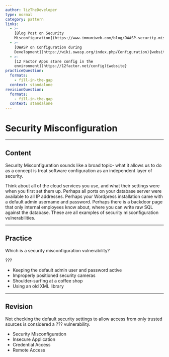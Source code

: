 ```yaml
---
author: lizTheDeveloper
type: normal
category: pattern
links:
  - >-
    [Blog Post on Security
    Misconfiguration](https://www.immuniweb.com/blog/OWASP-security-misconfiguration.html){website}
  - >-
    [OWASP on Configuration during
    Development](https://wiki.owasp.org/index.php/Configuration){website}
  - >-
    [12 Factor Apps store config in the
    environment](https://12factor.net/config){website}
practiceQuestion:
  formats:
    - fill-in-the-gap
  context: standalone
revisionQuestion:
  formats:
    - fill-in-the-gap
  context: standalone
---
```


# Security Misconfiguration


---

## Content

Security Misconfiguration sounds like a broad topic- what it allows us to do as a concept is treat software configuration as an independent layer of security.

Think about all of the cloud services you use, and what their settings were when you first set them up. Perhaps all ports on your database server were available to all IP addresses. Perhaps your Wordpress installation came with a default admin username and password. Perhaps there is a backdoor page that only internal employees know about, where you can write raw SQL against the database. These are all examples of security misconfiguration vulnerabilities.


---

## Practice

Which is a security misconfiguration vulnerability?

???

- Keeping the default admin user and password active
- Improperly positioned security cameras
- Shoulder-surfing at a coffee shop
- Using an old XML library


---

## Revision

Not checking the default security settings to allow access from only trusted sources is considered a ??? vulnerability.

- Security Misconfiguration
- Insecure Application
- Credential Access
- Remote Access
